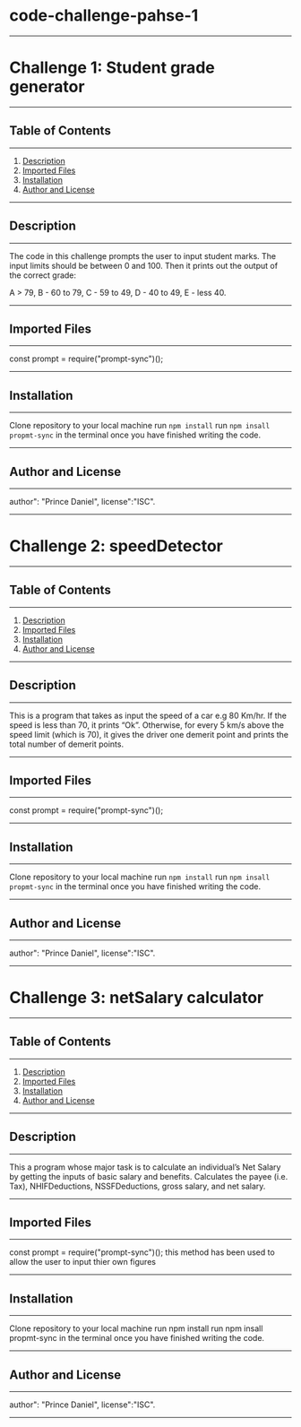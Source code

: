 # code-challenge-pahse-1
***
# Challenge 1: Student grade generator
***
## Table of Contents
***
  1. [Description](#description)
  2. [Imported Files](#imported-files)
  3. [Installation](#installation)
  4. [Author and License](#author-and-license)
  ***
## Description
***
The code in this challenge prompts the user to input student marks. The input limits should be between 0 and 100. Then it prints out the output of the correct grade: 

A > 79, B - 60 to 79, C -  59 to 49, D - 40 to 49, E - less 40.
***
## Imported Files
***
const prompt = require("prompt-sync")();</code>
***
## Installation
***
Clone repository to your local machine
run <code>npm install</code>
run <code>npm insall propmt-sync</code> in the terminal once you have finished writing the code.
***
## Author and License
***
author": "Prince Daniel",
license":"ISC".
***
# Challenge 2: speedDetector
***
## Table of Contents
***
  1. [Description](#description)
  2. [Imported Files](#imported-files)
  3. [Installation](#installation)
  4. [Author and License](#author-and-license)
***
## Description
***
This is a program that takes as input the speed of a car e.g 80 Km/hr. If the speed is less than 70, it prints “Ok”. Otherwise, for every 5 km/s above the speed limit (which is 70), it gives the driver one demerit point and prints the total number of demerit points.
***
## Imported Files
***
const prompt = require("prompt-sync")();</code>
***
## Installation
***
Clone repository to your local machine
run <code>npm install</code>
run <code>npm insall propmt-sync</code> in the terminal once you have finished writing the code.
***
## Author and License
***
author": "Prince Daniel",
license":"ISC".
***
# Challenge 3: netSalary calculator
***
## Table of Contents
***
  1. [Description](#description)
  2. [Imported Files](#imported-files)
  3. [Installation](#installation)
  4. [Author and License](#author-and-license)
***
## Description
***
This a program whose major task is to calculate an individual’s Net Salary by getting the inputs of basic salary and benefits. Calculates the payee (i.e. Tax), NHIFDeductions, NSSFDeductions, gross salary, and net salary. 
***
## Imported Files
***
const prompt = require("prompt-sync")();
this method has been used to allow the user to input thier own figures
***
## Installation
***
Clone repository to your local machine
run npm install
run npm insall propmt-sync in the terminal once you have finished writing the code.
***
## Author and License
***
author": "Prince Daniel",
license":"ISC".
***



